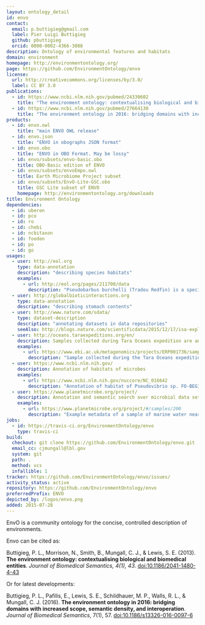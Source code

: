 ```yaml
---
layout: ontology_detail
id: envo
contact:
  email: p.buttigieg@gmail.com
  label: Pier Luigi Buttigieg
  github: pbuttigieg
  orcid: 0000-0002-4366-3088
description: Ontology of environmental features and habitats
domain: environment
homepage: http://environmentontology.org/
page: https://github.com/EnvironmentOntology/envo
license:
  url: http://creativecommons.org/licenses/by/3.0/
  label: CC BY 3.0
publications:
  - id: https://www.ncbi.nlm.nih.gov/pubmed/24330602
    title: "The environment ontology: contextualising biological and biomedical entities"
  - id: https://www.ncbi.nlm.nih.gov/pubmed/27664130
    title: "The environment ontology in 2016: bridging domains with increased scope, semantic density, and interoperation"
products:
  - id: envo.owl
    title: "main ENVO OWL release"
  - id: envo.json
    title: "ENVO in obographs JSON format"
  - id: envo.obo
    title: "ENVO in OBO Format. May be lossy"
  - id: envo/subsets/envo-basic.obo
    title: OBO-Basic edition of ENVO
  - id: envo/subsets/envoEmpo.owl
    title: Earth Microbiome Project subset
  - id: envo/subsets/EnvO-Lite-GSC.obo
    title: GSC Lite subset of ENVO
    homepage: http://environmentontology.org/downloads
title: Environment Ontology
dependencies:
  - id: uberon
  - id: pco
  - id: ro
  - id: chebi
  - id: ncbitaxon
  - id: foodon
  - id: po
  - id: go
usages:
  - user: http://eol.org
    type: data-annotation
    description: "describing species habitats"
    examples:
      - url: http://eol.org/pages/211700/data
        description: "Pseudobarbus burchelli (Tradou Redfin) is a species of bony fishes in the family Cyprinidae. They are associated with freshwater habitat. Individuals can grow to 13.5 cm. They have sexual reproduction."
  - user: http://globalbioticinteractions.org
    type: data-annotation
    description: "describing stomach contents"
  - user: http://www.nature.com/sdata/
    type: dataset-description
    description: "annotating datasets in data repositories"
    seeAlso: http://blogs.nature.com/scientificdata/2015/12/17/isa-explorer/
  - user: http://oceans.taraexpeditions.org/en/
    description: Samples collected during Tara Oceans expedition are annotated with ENVO
    examples:
      - url: https://www.ebi.ac.uk/metagenomics/projects/ERP001736/samples/ERS487899
        description: "Sample collected during the Tara Oceans expedition (2009-2013) at station TARA_004 (latitudeN=36.5533, longitudeE=-6.5669)"
  - user: https://www.ncbi.nlm.nih.gov/
    description: Annotation of habitats of microbes
    examples:
      - url: https://www.ncbi.nlm.nih.gov/nuccore/NC_016642
        description: "Annotation of habitat of Pseudovibrio sp. FO-BEG1 to marine environment"
  - user: https://www.planetmicrobe.org/project/
    description: Annotation and semantic search over microbial data sets
    examples:
      - url: https://www.planetmicrobe.org/project/#/samples/200
        description: "Example metadata of a sample of marine water near Lisboa, taken as part of the Ocean Sampling Day Project (https://www.microb3.eu/osd.html). ENVO is used for the fields environmental feature, material, and biome."
jobs:
  - id: https://travis-ci.org/EnvironmentOntology/envo
    type: travis-ci
build:
  checkout: git clone https://github.com/EnvironmentOntology/envo.git
  email_cc: cjmungall@lbl.gov
  system: git
  path: .
  method: vcs
  infallible: 1
tracker: https://github.com/EnvironmentOntology/envo/issues/
activity_status: active
repository: https://github.com/EnvironmentOntology/envo
preferredPrefix: ENVO
depicted_by: /logos/envo.png
added: 2015-07-28
---
```


EnvO is a community ontology for the concise, controlled description of environments.

Envo can be cited as:

Buttigieg, P. L., Morrison, N., Smith, B., Mungall, C. J., & Lewis, S. E. (2013). <b>The environment ontology: contextualising biological and biomedical entities</b>. <i>Journal of Biomedical Semantics, 4(1), 43</i>. <a href="http://www.dx.doi.org/10.1186/2041-1480-4-43">doi:10.1186/2041-1480-4-43</a>

Or for latest developments:

Buttigieg, P. L., Pafilis, E., Lewis, S. E., Schildhauer, M. P., Walls, R. L., & Mungall, C. J. (2016). <b>The environment ontology in 2016: bridging domains with increased scope, semantic density, and interoperation</b>. <i>Journal of Biomedical Semantics</i>, 7(1), 57. <a href="https://doi.org/10.1186/s13326-016-0097-6">doi:10.1186/s13326-016-0097-6</a>
